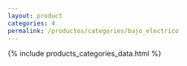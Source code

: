```yaml
---
layout: product
categories: 4
permalink: /productos/categories/bajo_electrico
---
```

{% include products_categories_data.html %}